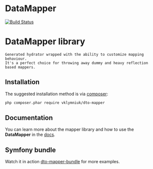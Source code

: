 
# DataMapper
[![Build Status](https://travis-ci.org/vklymniuk/dto-mapper.svg?branch=master)](https://travis-ci.org/vklymniuk/dto-mapper)


# DataMapper library

```text
Generated hydrator wrapped with the ability to customize mapping behaviour.
It's a perfect choice for throwing away dummy and heavy reflection based mappers.
```

## Installation

The suggested installation method is via [composer](https://getcomposer.org/):

```sh
php composer.phar require vklymniuk/dto-mapper
```

## Documentation
You can learn more about the mapper library and how to use the **DataMapper** in the [docs](docs).

## Symfony bundle
Watch it in action [dto-mapper-bundle](https://github.com/vklymniuk/dto-mapper-bundle) for more examples. 
